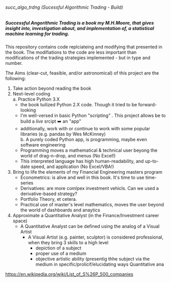 ###### succ_algo_trdng (Sucessful Algorithmic Trading - Build)
##### _Successful Angorithmic Trading_ is a book my M.H.Moore, that gives insight into, investigation about, and implementation of, a statistical machine learning for trading.

This repository contains code replciateing and modifying that presented in the book. The modifiations to the code are less important than modifications of the trading strategies implemented - but in type and number.

The Aims (clear-cut, feasible, and/or astronomical) of this project are the following:
1. Take action beyond reading the book
2. Next-level coding  
   a. Practice Python 3.X
      - the book tuilized Python 2.X code. Though it tried to be forward-looking
      - I'm well-versed in basic Python "scripting" . This project allows be to build a _live_ srcipt :arrow_right: an "app"
      - additionally, work with or continue to work with some popular libraries (e.g. pandas by Wes McKinney)  
   b. A purely coded Python app, is programming, maybe even software engineering
      - Programming moves a mathematical & technical user beyong the world of drag-n-drop, and menus (No Excel!)
      - This interpreted language has high human-readability, and up-to-date speed, and application (No Excel/VBA!)
3. Bring to life the elements of my Financial Engineering masters program
   - Econometrics: is alive and well in this book. It's time to use time-series
   - Derivatives: are more comlpex investment vehicls. Can we used a derivative-based strategy?
   - Portfolio Theory, et cetera.
   - Practical use of master's level mathematics, moves the user beyond the world of dashboards and anaytics
4. Approximate a Quantitative Analyst (in the Finance/Investment career space)  
   - A Quantitative Analyst can be defined using the analog of a Visual Artist
     - A Visual Artist (e.g. painter, sculptor) is considered professional, when they bring 3 skills to a high level
       - depiction of a subject
       - proper use of a medium
       - objective artistic ability (presentig thhe subject via the medium in specific/prolicif/elucidating ways
     Quantitative ana




https://en.wikipedia.org/wiki/List_of_S%26P_500_companies
